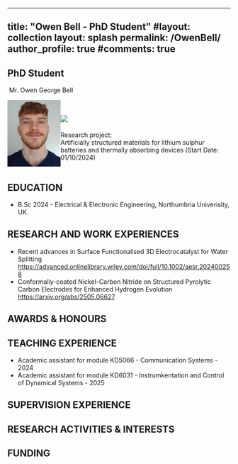 
---
title:  "Owen Bell - PhD Student"
#layout: collection
layout: splash
permalink: /OwenBell/
author_profile: true
#comments: true
---

## PhD Student

&nbsp;Mr. Owen George Bell<br>
<p align="left">
  <img src="/assets/profiles/Owen_Bell.jpg" style="float: left;height: 150px"/>  
</p>
<br>
&nbsp;<owen2.bell@northumbria.ac.uk><br> 
  <a href="https://www.linkedin.com/in/owen-bell-73760b271/"><img src="{{ site.url }}{{ site.baseurl }}/assets/profiles/linkedin.png" style="width: 2.5%; border: none; text-decoration: none"/></a>
  <br><br>
Research project:<br>
Artificially structured materials for lithium sulphur batteries and thermally absorbing devices (Start Date: 01/10/2024) <br>
&nbsp;
&nbsp;
&nbsp;

## EDUCATION

* B.Sc 2024 - Electrical & Electronic Engineering, Northumbria Univerisity, UK. <br>

## RESEARCH AND WORK EXPERIENCES

*	 Recent advances in Surface Functionalised 3D Electrocatalyst for Water Splitting
https://advanced.onlinelibrary.wiley.com/doi/full/10.1002/aesr.202400258 <br>
*  Conformally-coated Nickel-Carbon Nitride on Structured Pyrolytic Carbon Electrodes for Enhanced Hydrogen Evolution 
https://arxiv.org/abs/2505.06627 <br>
## AWARDS & HONOURS


## TEACHING EXPERIENCE

*  Academic assistant for module KD5066 - Communication Systems - 2024 <br>
*  Academic assistant for module KD6031 - Instrumkentation and Control of Dynamical Systems - 2025 <br>

## SUPERVISION EXPERIENCE


## RESEARCH ACTIVITIES & INTERESTS


## FUNDING

